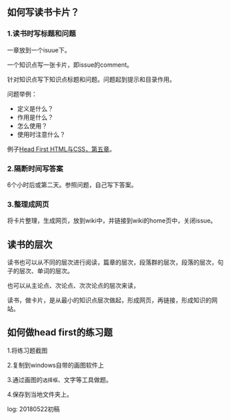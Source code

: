 ## 如何写读书卡片？

### 1.读书时写标题和问题

一章放到一个isuue下。

一个知识点写一张卡片，即issue的comment。

针对知识点写下知识点标题和问题。问题起到提示和目录作用。

问题举例：

* 定义是什么？
* 作用是什么？
* 怎么使用？
* 使用时注意什么？

例子[Head First HTML与CSS，第五章](https://github.com/zilongxuan001/LearnFreecode/issues/334)。


### 2.隔断时间写答案

6个小时后或第二天。参照问题，自己写下答案。

### 3.整理成网页

将卡片整理，生成网页，放到wiki中，并链接到wiki的home页中，关闭issue。

## 读书的层次

读书也可以从不同的层次进行阅读，篇章的层次，段落群的层次，段落的层次，句子的层次、单词的层次。

也可以从主论点、次论点、次次论点的层次来读，

读书，做卡片，是从最小的知识点层次做起，形成网页，再链接，形成知识的网站。


## 如何做head first的练习题

1.将练习题截图

2.复制到windows自带的画图软件上

3.通过画图的`选择框`、文字等工具做题。

4.保存到当地文件夹上。

log:
20180522初稿 
